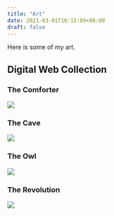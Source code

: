 ```yaml
---
title: "Art"
date: 2021-03-01T16:15:09+08:00
draft: false
---
```


Here is some of my art.

## Digital Web Collection

### The Comforter
<img src="/img/The Comforter.png"/>

### The Cave
<img src="/img/The Cave.png"/>

### The Owl
<img src="/img/The Owl.png"/>

### The Revolution
<img src="/img/The Revolution.png"/>